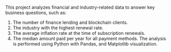 This project analyzes financial and industry-related data to answer key business questions, such as:

1. The number of finance lending and blockchain clients.
2. The industry with the highest renewal rate.
3. The average inflation rate at the time of subscription renewals.
4. The median amount paid per year for all payment methods.
The analysis is performed using Python with Pandas, and Matplotlib visualization.
